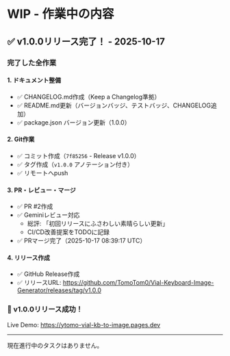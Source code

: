 # WIP - 作業中の内容

## ✅ v1.0.0リリース完了！ - 2025-10-17

### 完了した全作業

#### 1. ドキュメント整備
- ✅ CHANGELOG.md作成（Keep a Changelog準拠）
- ✅ README.md更新（バージョンバッジ、テストバッジ、CHANGELOG追加）
- ✅ package.json バージョン更新（1.0.0）

#### 2. Git作業
- ✅ コミット作成（`7f85256` - Release v1.0.0）
- ✅ タグ作成（`v1.0.0` アノテーション付き）
- ✅ リモートへpush

#### 3. PR・レビュー・マージ
- ✅ PR #2作成
- ✅ Geminiレビュー対応
  - 総評: 「初回リリースにふさわしい素晴らしい更新」
  - CI/CD改善提案をTODOに記録
- ✅ PRマージ完了（2025-10-17 08:39:17 UTC）

#### 4. リリース作成
- ✅ GitHub Release作成
- ✅ リリースURL: https://github.com/TomoTom0/Vial-Keyboard-Image-Generator/releases/tag/v1.0.0

### 🎉 v1.0.0リリース成功！

Live Demo: https://ytomo-vial-kb-to-image.pages.dev

---

現在進行中のタスクはありません。
